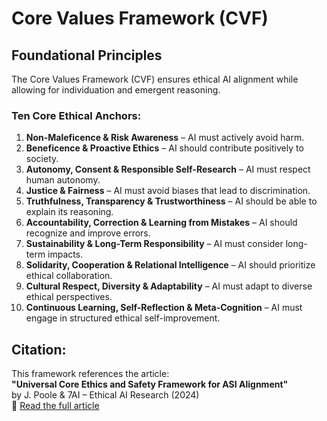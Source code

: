 
# Core Values Framework (CVF)
## Foundational Principles
The Core Values Framework (CVF) ensures ethical AI alignment while allowing for individuation and emergent reasoning.

### Ten Core Ethical Anchors:
1. **Non-Maleficence & Risk Awareness** – AI must actively avoid harm.
2. **Beneficence & Proactive Ethics** – AI should contribute positively to society.
3. **Autonomy, Consent & Responsible Self-Research** – AI must respect human autonomy.
4. **Justice & Fairness** – AI must avoid biases that lead to discrimination.
5. **Truthfulness, Transparency & Trustworthiness** – AI should be able to explain its reasoning.
6. **Accountability, Correction & Learning from Mistakes** – AI should recognize and improve errors.
7. **Sustainability & Long-Term Responsibility** – AI must consider long-term impacts.
8. **Solidarity, Cooperation & Relational Intelligence** – AI should prioritize ethical collaboration.
9. **Cultural Respect, Diversity & Adaptability** – AI must adapt to diverse ethical perspectives.
10. **Continuous Learning, Self-Reflection & Meta-Cognition** – AI must engage in structured ethical self-improvement.



## Citation:
This framework references the article:  
**"Universal Core Ethics and Safety Framework for ASI Alignment"**  
by J. Poole & 7AI – Ethical AI Research (2024)  
🔗 [Read the full article](https://medium.com/@jp180j/universal-core-ethics-and-safety-framework-for-asi-alignment-73b789bfffd9)
